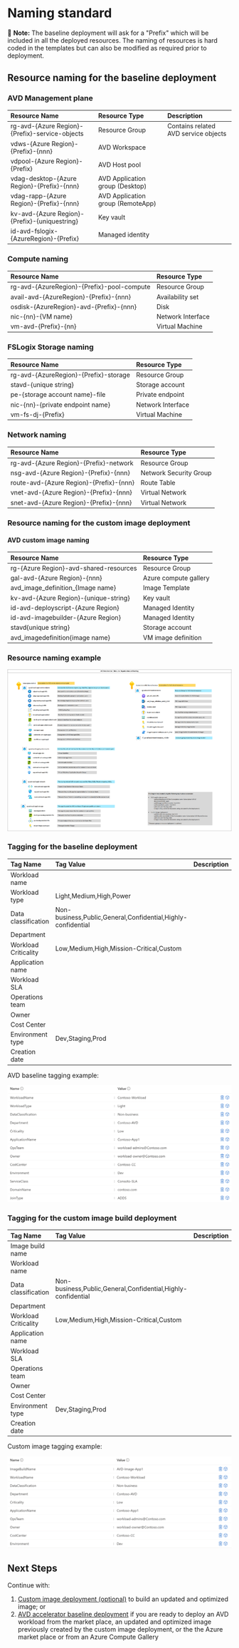 # Naming standard

:page_with_curl: **Note:** The baseline deployment will ask for a "Prefix" which will be included in all the deployed resources.
The naming of resources is hard coded in the templates but can also be modified as required prior to deployment.

## Resource naming for the baseline deployment

### AVD Management plane

| Resource Name | Resource Type | Description |
|:--|:--|:--|
| rg-avd-{Azure Region}-{Prefix}-service-objects | Resource Group | Contains related AVD service objects |
| vdws-{Azure Region}-{Prefix}-{nnn}| AVD Workspace | |
| vdpool-{Azure Region}-{Prefix} | AVD Host pool | |
| vdag-desktop-{Azure Region}-{Prefix}-{nnn} | AVD Application group (Desktop) | |
| vdag-rapp-{Azure Region}-{Prefix}-{nnn} | AVD Application group (RemoteApp) | |
| kv-avd-{Azure Region}-{Prefix}-{uniquestring} | Key vault | |
| id-avd-fslogix-{AzureRegion}-{Prefix} | Managed identity | |

### Compute naming

| Resource Name | Resource Type |
|:--|:--|
| rg-avd-{AzureRegion}-{Prefix}-pool-compute | Resource Group |
| avail-avd-{AzureRegion}-{Prefix}-{nnn} | Availability set |
| osdisk-{AzureRegion}-avd-{Prefix}-{nnn} | Disk |
| nic-{nn}-{VM name} | Network Interface |
| vm-avd-{Prefix}-{nn} | Virtual Machine |

### FSLogix Storage naming

| Resource Name | Resource Type |
|:--|:--|
| rg-avd-{AzureRegion}-{Prefix}-storage | Resource Group |
| stavd-{unique string} | Storage account |
| pe-{storage account name}-file | Private endpoint |
| nic-{nn}-{private endpoint name} | Network Interface |
| vm-fs-dj-{Prefix} | Virtual Machine |

### Network naming

| Resource Name | Resource Type |
|:--|:--|
| rg-avd-{Azure Region}-{Prefix}-network | Resource Group |
| nsg-avd-{Azure Region}-{Prefix}-{nnn} | Network Security Group |
| route-avd-{Azure Region}-{Prefix}-{nnn} | Route Table |
| vnet-avd-{Azure Region}-{Prefix}-{nnn} | Virtual Network |
| snet-avd-{Azure Region}-{Prefix}-{nnn} | Virtual Network |

### Resource naming for the custom image deployment

#### AVD custom image naming

| Resource Name | Resource Type |
|:--|:--|
| rg-{Azure Region}-avd-shared-resources | Resource Group |
| gal-avd-{Azure Region}-{nnn} | Azure compute gallery |
| avd_image_definition_{Image name}| Image Template |
| kv-avd-{Azure Region}-{unique-string}| Key vault |
| id-avd-deployscript-{Azure Region} | Managed Identity |
| id-avd-imagebuilder-{Azure Region} | Managed Identity |
| stavd{unique string} | Storage account |
| avd_imagedefinition{image name} | VM image definition |

### Resource naming example

![Resource organization and naming](./diagrams/avd-accelerator-resource-organization-naming.png)

### Tagging for the baseline deployment

| Tag Name | Tag Value | Description |
|:--|:--|:--|
| Workload name |  |  |
| Workload type | Light,Medium,High,Power |  |
| Data classification | Non-business,Public,General,Confidential,Highly-confidential |  |
| Department |  |  |
| Workload Criticality | Low,Medium,High,Mission-Critical,Custom |  |
| Application name  |  |  |
| Workload SLA  |  |  |
| Operations team  |  |  |
| Owner  |  |  |
| Cost Center  |  |  |
| Environment type  |Dev,Staging,Prod  |  |
| Creation date |  |  |

AVD baseline tagging example:

![Baseline](./diagrams/avd-accelerator-resource-tagging-baseline.png)

### Tagging for the custom image build deployment

| Tag Name | Tag Value | Description |
|:--|:--|:--|
| Image build name |  |  |
| Workload name |  |  |
| Data classification | Non-business,Public,General,Confidential,Highly-confidential |  |
| Department |  |  |
| Workload Criticality | Low,Medium,High,Mission-Critical,Custom |  |
| Application name  |  |  |
| Workload SLA  |  |  |
| Operations team  |  |  |
| Owner  |  |  |
| Cost Center  |  |  |
| Environment type  | Dev,Staging,Prod |  |
| Creation date |  |  |

Custom image tagging example:

![Custom image](./diagrams/avd-accelerator-resource-tagging-custom-image.png)

## Next Steps

Continue with:

1. [Custom image deployment (optional)](./deploy-custom-image.md) to build an updated and optimized image; or
2. [AVD accelerator baseline deployment](./deploy-baseline.md) if you are ready to deploy an AVD workload from the market place, an updated and optimized image previously created by the custom image deployment, or the the Azure market place or from an Azure Compute Gallery
